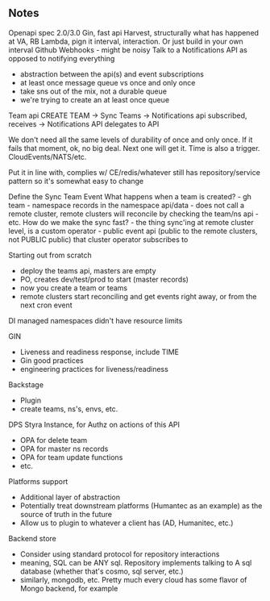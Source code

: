 ## Notes

Openapi spec 2.0/3.0
Gin, fast api 
Harvest, structurally what has happened at VA, RB
Lambda, pign it interval, interaction. Or just build in your own interval
Github Webhooks - might be noisy
Talk to a Notifications API as opposed to notifying everything
 - abstraction between the api(s) and event subscriptions
 - at least once message queue vs once and only once
 - take sns out of the mix, not a durable queue
 - we're trying to create an at least once queue



 Team api CREATE TEAM -> Sync Teams -> Notifications api subscribed, receives -> Notifications API delegates to API

 We don't need all the same levels of durability of once and only once.
 If it fails that moment, ok, no big deal. Next one will get it. Time is also a trigger.
 CloudEvents/NATS/etc.

 Put it in line with, complies w/ CE/redis/whatever
 still has repository/service pattern so it's somewhat easy to change


 Define the Sync Team Event
    What happens when a team is created?
        - gh team
        - namespace records in the namespace api/data
        - does not call a remote cluster, remote clusters will reconcile by checking the team/ns api
        - etc.
    How do we make the sync fast?
        - the thing sync'ing at remote cluster level, is a custom operator
        - public event api (public to the remote clusters, not PUBLIC public) that cluster operator subscribes to

Starting out from scratch
- deploy the teams api, masters are empty
- PO, creates dev/test/prod to start (master records)
- now you create a team or teams
- remote clusters start reconciling and get events right away, or from the next cron event

DI managed namespaces didn't have resource limits

GIN
- Liveness and readiness response, include TIME
- Gin good practices
- engineering practices for liveness/readiness

Backstage
- Plugin
- create teams, ns's, envs, etc.

DPS Styra Instance, for Authz on actions of this API
- OPA for delete team
- OPA for master ns records
- OPA for team update functions
- etc.

Platforms support
- Additional layer of abstraction
- Potentially treat downstream platforms (Humantec as an example) as the source of truth in the future
- Allow us to plugin to whatever a client has (AD, Humanitec, etc.)

Backend store
- Consider using standard protocol for repository interactions
- meaning, SQL can be ANY sql. Repository implements talking to A sql database (whether that's cosmo, sql server, etc.)
- similarly, mongodb, etc. Pretty much every cloud has some flavor of Mongo backend, for example
